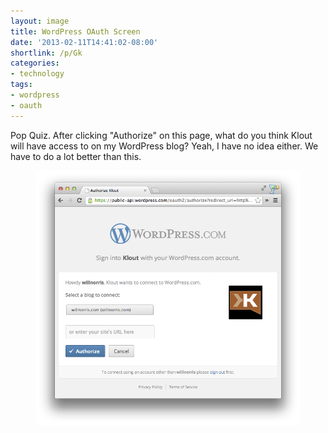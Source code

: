 ```yaml
---
layout: image
title: WordPress OAuth Screen
date: '2013-02-11T14:41:02-08:00'
shortlink: /p/Gk
categories:
- technology
tags:
- wordpress
- oauth
---
```


Pop Quiz.  After clicking "Authorize" on this page, what do you think Klout will have access to on my WordPress blog?
Yeah, I have no idea either.  We have to do a lot better than this.

<figure class="aligncenter">
  <img src="wordpress-auth-screen.png" alt="Screenshot of WordPress OAuth dialog, connecting to Klout" />
</figure>
